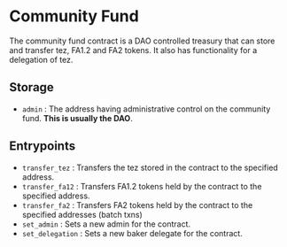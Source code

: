 # Community Fund

The community fund contract is a DAO controlled treasury that can store and transfer tez, FA1.2 and FA2 tokens. It also has functionality for a delegation of tez.

## Storage

- `admin` : The address having administrative control on the community fund. **This is usually the DAO**.

## Entrypoints

- `transfer_tez` : Transfers the tez stored in the contract to the specified address.
- `transfer_fa12` : Transfers FA1.2 tokens held by the contract to the specified address.
- `transfer_fa2` : Transfers FA2 tokens held by the contract to the specified addresses (batch txns)
- `set_admin` : Sets a new admin for the contract.
- `set_delegation` : Sets a new baker delegate for the contract.
